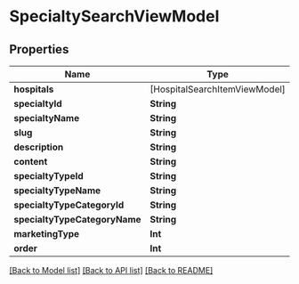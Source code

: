 # SpecialtySearchViewModel

## Properties
Name | Type | Description | Notes
------------ | ------------- | ------------- | -------------
**hospitals** | [HospitalSearchItemViewModel] |  | [optional] 
**specialtyId** | **String** |  | [optional] 
**specialtyName** | **String** |  | [optional] 
**slug** | **String** |  | [optional] 
**description** | **String** |  | [optional] 
**content** | **String** |  | [optional] 
**specialtyTypeId** | **String** |  | [optional] 
**specialtyTypeName** | **String** |  | [optional] 
**specialtyTypeCategoryId** | **String** |  | [optional] 
**specialtyTypeCategoryName** | **String** |  | [optional] 
**marketingType** | **Int** |  | [optional] 
**order** | **Int** |  | [optional] 

[[Back to Model list]](../README.md#documentation-for-models) [[Back to API list]](../README.md#documentation-for-api-endpoints) [[Back to README]](../README.md)



